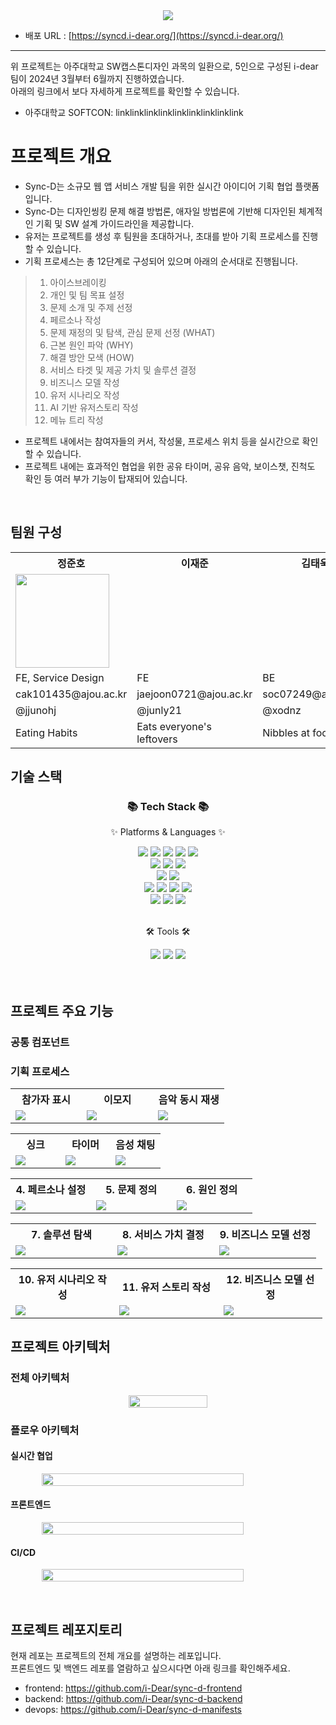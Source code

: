 <div align=center>
	<img src="https://github.com/i-Dear/.github/assets/121740394/576d481f-0f1b-4ca1-af84-a1a0fedbaec8" />
</div>
 
+ 배포 URL : [https://syncd.i-dear.org/](https://syncd.i-dear.org/)
---

위 프로젝트는 아주대학교 SW캡스톤디자인 과목의 일환으로, 5인으로 구성된 i-dear 팀이 2024년 3월부터 6월까지 진행하였습니다.
<br/>
아래의 링크에서 보다 자세하게 프로젝트를 확인할 수 있습니다.

- 아주대학교 SOFTCON: linklinklinklinklinklinklinklinklink

# 프로젝트 개요

- Sync-D는 소규모 웹 앱 서비스 개발 팀을 위한 실시간 아이디어 기획 협업 플랫폼입니다.
- Sync-D는 디자인씽킹 문제 해결 방법론, 애자일 방법론에 기반해 디자인된 체계적인 기획 및 SW 설계 가이드라인을 제공합니다.
- 유저는 프로젝트를 생성 후 팀원을 초대하거나, 초대를 받아 기획 프로세스를 진행할 수 있습니다.
- 기획 프로세스는 총 12단계로 구성되어 있으며 아래의 순서대로 진행됩니다.

> 1. 아이스브레이킹
> 2. 개인 및 팀 목표 설정
> 3. 문제 소개 및 주제 선정
> 4. 페르소나 작성
> 5. 문제 재정의 및 탐색, 관심 문제 선정 (WHAT)
> 6. 근본 원인 파악 (WHY)
> 7. 해결 방안 모색 (HOW)
> 8. 서비스 타겟 및 제공 가치 및 솔루션 결정
> 9. 비즈니스 모델 작성
> 10. 유저 시나리오 작성
> 11. AI 기반 유저스토리 작성
> 12. 메뉴 트리 작성

- 프로젝트 내에서는 참여자들의 커서, 작성물, 프로세스 위치 등을 실시간으로 확인할 수 있습니다.
- 프로젝트 내에는 효과적인 협업을 위한 공유 타이머, 공유 음악, 보이스챗, 진척도 확인 등 여러 부가 기능이 탑재되어 있습니다.

</br>

## 팀원 구성

<table>
  <tr>
    <th>정준호</th>
	<th>이재준</th>
    <th>김태욱</th>
    <th>오동재</th>
    <th>이찬주</th>
  </tr>
  <tr>
    <td><img src=”https://avatars.githubusercontent.com/u/121740394?v=4” height=150 width=150></td>
    <td></td>
	<td></td>
    <td></td>
    <td></td>
  </tr>
  <tr>
    <td>FE, Service Design</td>
    <td>FE</td>
	<td>BE</td>
    <td>BE</td>
    <td>BE, Infra</td>
  </tr>
  <tr>
    <td>cak101435@ajou.ac.kr</td>
    <td>jaejoon0721@ajou.ac.kr</td>
    <td>soc07249@ajou.ac.kr</td>
    <td>dhehdwo7@ajou.ac.kr</td>
    <td>dlckswn334@ajou.ac.kr</td>
  </tr>
  <tr>
    <td>@jjunohj</td>
    <td>@junly21</td>
    <td>@xodnz</td>
    <td>@donggni0712</td>
    <td>@jalju0804</td>
  </tr>
  <tr>
    <td>Eating Habits</td>
    <td>Eats everyone's leftovers</td>
    <td>Nibbles at food</td>
    <td>Hearty eater</td>
    <td>Will eat till he explodes</td>
  </tr>
</table>

## 기술 스택

<div align=center>
	<h3>📚 Tech Stack 📚</h3>
	<p>✨ Platforms & Languages ✨</p>
</div>
<div align="center">
    <img src="https://img.shields.io/badge/HTML5-E34F26?style=flat&logo=HTML5&logoColor=white" />
	<img src="https://img.shields.io/badge/CSS3-1572B6?style=flat&logo=CSS3&logoColor=white" />
	<img src="https://img.shields.io/badge/JavaScript-F7DF1E?style=flat&logo=JavaScript&logoColor=white" />
	 <img src="https://img.shields.io/badge/React-61DAFB?style=flat&logo=react&logoColor=white" />
	 <img src="https://img.shields.io/badge/Next-000000.svg?style=flat&logo=Next.js&logoColor=white">
    <br/>
    <img src="https://img.shields.io/badge/Java-47A248?style=flat&logo=Conda-Forge&logoColor=white" />
	<img src="https://img.shields.io/badge/Spring-6DB33F?style=flat&logo=Spring&logoColor=white" />
    <img src="https://img.shields.io/badge/MongoDB-47A248?style=flat&logo=MongoDB&logoColor=white" />

<br/>
	<img src="https://img.shields.io/badge/Kubernetes-326CE5?style=flat&logo=kubernetes&logoColor=white" />
	<img src="https://img.shields.io/badge/Argo-EF7B4D?style=flat&logo=argo&logoColor=white" />
 <br/>
	<img src="https://img.shields.io/badge/OpenAI-412991?style=flat&logo=OpenAI&logoColor=white" />
	<img src="https://img.shields.io/badge/NGINX-009639?style=flat&logo=NGINX&logoColor=white" />
	<img src="https://img.shields.io/badge/Google-4285F4?style=flat&logo=Google&logoColor=white" />
  	<img src="https://img.shields.io/badge/Gmail-EA4335?style=flat&logo=Gmail&logoColor=white" />
<br/>
 	<img src="https://img.shields.io/badge/AmazonWebServices-232F3E?style=flat&logo=AmazonWebServices&logoColor=white" />
  	<img src="https://img.shields.io/badge/AmazonS3-569A31?style=flat&logo=AmazonS3&logoColor=white" />
   	<img src="https://img.shields.io/badge/AmazonRoute53-8C4FFF?style=flat&logo=AmazonRoute53&logoColor=white" />

</div>
<br>
<div align=center>
	<p>🛠 Tools 🛠</p>
</div>
<div align=center>
  <img src="https://img.shields.io/badge/GitHub-181717?style=flat&logo=GitHub&logoColor=white" />
	<img src="https://img.shields.io/badge/IntelliJ%20IDEA-2C2255?style=flat&logo=intellijidea&logoColor=white" />
	<img src="https://img.shields.io/badge/Visual%20Studio%20Code-007ACC?style=flat&logo=VisualStudioCode&logoColor=white" />

</div>

<br/>
<br/>

## 프로젝트 주요 기능

### 공통 컴포넌트

### 기획 프로세스

<table style="width:99%">
    <tr>
        <th style="width:33%;"> 참가자 표시</th>
        <th style="width:33%;"> 이모지</th>
        <th style="width:33%;"> 음악 동시 재생</th>
    </tr>
    <tr>
        <td> <img src="https://raw.githubusercontent.com/i-Dear/.github/main/profile/resources/tutorial-collaborators.png"></td>
        <td><img src="https://raw.githubusercontent.com/i-Dear/.github/main/profile/resources/tutorial-emoji.png"></td>
        <td><img src="https://raw.githubusercontent.com/i-Dear/.github/main/profile/resources/tutorial-music.png"></td>
    </tr>
</table>
<table style="width:99%">
    <tr>
        <th style="width:33%;"> 싱크</th>
        <th style="width:33%;">타이머</th>
        <th style="width:33%;">음성 채팅</th>
    </tr>
    <tr>
        <td> <img src="https://raw.githubusercontent.com/i-Dear/.github/main/profile/resources/tutorial-sync.png"></td>
        <td><img src="https://raw.githubusercontent.com/i-Dear/.github/main/profile/resources/tutorial-timer.png"></td>
        <td><img src="https://raw.githubusercontent.com/i-Dear/.github/main/profile/resources/tutorial-voice.png"></td>
    </tr>
</table>
<table style="width:99%">
    <tr>
        <th style="width:33%;"> 4. 페르소나 설정</th>
        <th style="width:33%;"> 5. 문제 정의</th>
        <th style="width:33%;">6. 원인 정의</th>
    </tr>
    <tr>
        <td> <img src="https://raw.githubusercontent.com/i-Dear/.github/main/profile/resources/step4.gif"></td>
        <td><img src="https://raw.githubusercontent.com/i-Dear/.github/main/profile/resources/step5.gif"></td>
        <td><img src="https://raw.githubusercontent.com/i-Dear/.github/main/profile/resources/step6.gif"></td>
    </tr>
</table>
<table style="width:99%">
    <tr>
        <th style="width:33%;"> 7. 솔루션 탐색</th>
        <th style="width:33%;"> 8. 서비스 가치 결정</th>
        <th style="width:33%;">9. 비즈니스 모델 선정</th>
    </tr>
    <tr>
        <td> <img src="https://raw.githubusercontent.com/i-Dear/.github/main/profile/resources/step7.gif"></td>
        <td><img src="https://raw.githubusercontent.com/i-Dear/.github/main/profile/resources/step8.gif"></td>
        <td><img src="https://raw.githubusercontent.com/i-Dear/.github/main/profile/resources/step9.gif"></td>
    </tr>
</table>
<table style="width:99%">
    <tr>
        <th style="width:33%;"> 10. 유저 시나리오 작성</th>
        <th style="width:33%;"> 11. 유저 스토리 작성</th>
        <th style="width:33%;">12. 비즈니스 모델 선정</th>
    </tr>
    <tr>
        <td> <img src="https://raw.githubusercontent.com/i-Dear/.github/main/profile/resources/step10.gif"></td>
        <td><img src="https://raw.githubusercontent.com/i-Dear/.github/main/profile/resources/step11.gif"></td>
        <td><img src="https://raw.githubusercontent.com/i-Dear/.github/main/profile/resources/step12.gif"></td>
    </tr>
</table>

## 프로젝트 아키텍처

### 전체 아키텍처
<div align="center">
<p style="display: flex; justify-content: center; align-items: center;">
  <img src="https://raw.githubusercontent.com/i-Dear/.github/main/profile/resources/architecture.png" style="width:50%" >
</p>
</div>

### 플로우 아키텍처

#### 실시간 협업

<p style="display: flex; justify-content: center; align-items: center;">
  <img src="https://raw.githubusercontent.com/i-Dear/.github/main/profile/resources/liveblocks.png" style="width:80%" >
</p>

#### 프론트엔드

<p style="display: flex; justify-content: center; align-items: center;">
  <img src="https://raw.githubusercontent.com/i-Dear/.github/main/profile/resources/front-flow.png" style="width:80%" >
</p>
 
#### CI/CD
<p style="display: flex; justify-content: center; align-items: center;">
  <img src="https://raw.githubusercontent.com/i-Dear/.github/main/profile/resources/cicd-flow.png" style="width:80%" >
</p>

<br/>

## 프로젝트 레포지토리

현재 레포는 프로젝트의 전체 개요를 설명하는 레포입니다. <br/>
프론트엔드 및 백엔드 레포를 열람하고 싶으시다면 아래 링크를 확인해주세요.

- frontend: https://github.com/i-Dear/sync-d-frontend
- backend: https://github.com/i-Dear/sync-d-backend
- devops: https://github.com/i-Dear/sync-d-manifests
  <br/>
